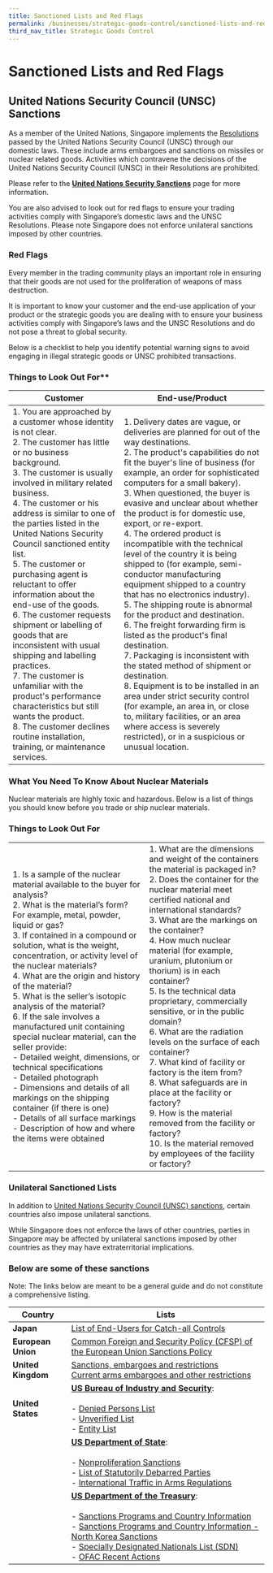 ```yaml
---
title: Sanctioned Lists and Red Flags
permalink: /businesses/strategic-goods-control/sanctioned-lists-and-red-flags
third_nav_title: Strategic Goods Control
---
```


# Sanctioned Lists and Red Flags

## United Nations Security Council (UNSC) Sanctions

As a member of the United Nations, Singapore implements the  [Resolutions](http://www.un.org/en/sc/documents/resolutions/index.shtml)  passed by the United Nations Security Council (UNSC) through our domestic laws. These include arms embargoes and sanctions on missiles or nuclear related goods. Activities which contravene the decisions of the United Nations Security Council (UNSC) in their Resolutions are prohibited.

Please refer to the  **[United Nations Security Sanctions](/businesses/united-nations-security-council-sanctions/)** page for more information.

You are also advised to look out for red flags to ensure your trading activities comply with Singapore’s domestic laws and the UNSC Resolutions. Please note Singapore does not enforce unilateral sanctions imposed by other countries.

### Red Flags

Every member in the trading community plays an important role in ensuring that their goods are not used for the proliferation of weapons of mass destruction.

It is important to know your customer and the end-use application of your product or the strategic goods you are dealing with to ensure your business activities comply with Singapore’s laws and the UNSC Resolutions and do not pose a threat to global security.

Below is a checklist to help you identify potential warning signs to avoid engaging in illegal strategic goods or UNSC prohibited transactions.

### Things to Look Out For**

| **Customer** | **End-use/Product** |
|--|--|
| 1.  You are approached by a customer whose identity is not clear. <br> 2.   The customer has little or no business background. <br> 3.  The customer is usually involved in military related business. <br> 4.   The customer or his address is similar to one of the parties listed in the United Nations Security Council sanctioned entity list. <br> 5.  The customer or purchasing agent is reluctant to offer information about the end-use of the goods. <br> 6.   The customer requests shipment or labelling of goods that are inconsistent with usual shipping and labelling practices. <br> 7.   The customer is unfamiliar with the product's performance characteristics but still wants the product. <br> 8.  The customer declines routine installation, training, or maintenance services. | 1. Delivery dates are vague, or deliveries are planned for out of the way destinations. <br> 2.  The product's capabilities do not fit the buyer's line of business (for example, an order for sophisticated computers for a small bakery). <br> 3.   When questioned, the buyer is evasive and unclear about whether the product is for domestic use, export, or re-export. <br> 4.   The ordered product is incompatible with the technical level of the country it is being shipped to (for example, semi-conductor manufacturing equipment shipped to a country that has no electronics industry). <br> 5.   The shipping route is abnormal for the product and destination. <br> 6.  The freight forwarding firm is listed as the product's final destination. <br> 7.  Packaging is inconsistent with the stated method of shipment or destination. <br> 8.  Equipment is to be installed in an area under strict security control (for example, an area in, or close to, military facilities, or an area where access is severely restricted), or in a suspicious or unusual location. |


### What You Need To Know About Nuclear Materials

Nuclear materials are highly toxic and hazardous. Below is a list of things you should know before you trade or ship nuclear materials.

### **Things to Look Out For**

|  |  |
|--|--|
| 1. Is a sample of the nuclear material available to the buyer for analysis? <br> 2.   What is the material’s form? For example, metal, powder, liquid or gas? <br> 3.  If contained in a compound or solution, what is the weight, concentration, or activity level of the nuclear materials? <br> 4.  What are the origin and history of the material? <br> 5.  What is the seller’s isotopic analysis of the material? <br> 6.  If the sale involves a manufactured unit containing special nuclear material, can the seller provide: <br>  -   Detailed weight, dimensions, or technical specifications <br> -   Detailed photograph <br> -   Dimensions and details of all markings on the shipping container (if there is one) <br> -   Details of all surface markings <br> -   Description of how and where the items were obtained | 1.   What are the dimensions and weight of the containers the material is packaged in? <br> 2. Does the container for the nuclear material meet certified national and international standards? <br> 3. What are the markings on the container? <br> 4.  How much nuclear material (for example, uranium, plutonium or thorium) is in each container? <br> 5. Is the technical data proprietary, commercially sensitive, or in the public domain? <br> 6. What are the radiation levels on the surface of each container? <br> 7. What kind of facility or factory is the item from? <br> 8. What safeguards are in place at the facility or factory? <br> 9.  How is the material removed from the facility or factory? <br> 10. Is the material removed by employees of the facility or factory? |


### Unilateral Sanctioned Lists

In addition to  [United Nations Security Council (UNSC) sanctions](/businesses/united-nations-security-council-sanctions/), certain countries also impose unilateral sanctions.

While Singapore does not enforce the laws of other countries, parties in Singapore may be affected by unilateral sanctions imposed by other countries as they may have extraterritorial implications.


### **Below are some of these sanctions**
Note: The links below are meant to be a general guide and do not constitute a comprehensive listing.

| Country | Lists |
|--|--|
| **Japan** | [List of End-Users for Catch-all Controls](http://www.meti.go.jp/policy/anpo/englishpage.html) |
| **European Union** | [Common Foreign and Security Policy (CFSP) of the European Union Sanctions Policy](http://eeas.europa.eu/cfsp/sanctions/index_en.htm) |
| **United Kingdom** | [Sanctions, embargoes and restrictions](https://www.gov.uk/sanctions-embargoes-and-restrictions) <br> [Current arms embargoes and other restrictions](https://www.gov.uk/current-arms-embargoes-and-other-restrictions) |
| **United States** | [**US Bureau of Industry and Security**](http://www.bis.doc.gov/): <br><br> - [Denied Persons List](http://www.bis.doc.gov/index.php/policy-guidance/lists-of-parties-of-concern/denied-persons-list) <br> - [Unverified List](http://www.bis.doc.gov/enforcement/unverifiedlist/unverified_parties.html) <br> - [Entity List](https://www.bis.doc.gov/index.php/policy-guidance/lists-of-parties-of-concern/entity-list) |
|  |  [**US Department of State**](http://www.state.gov/): <br><br> - [Nonproliferation Sanctions](http://www.state.gov/t/isn/c15231.htm) <br> - [List of Statutorily Debarred Parties](https://www.pmddtc.state.gov/?id=ddtc_kb_article_page&sys_id=7188dac6db3cd30044f9ff621f961914) <br> - [International Traffic in Arms Regulations](https://www.pmddtc.state.gov/?id=ddtc_kb_article_page&sys_id=24d528fddbfc930044f9ff621f961987)|
|  | [**US Department of the Treasury**](http://www.treasury.gov/): <br><br> - [Sanctions Programs and Country Information](http://www.treasury.gov/resource-center/sanctions/Programs/Pages/Programs.aspx) <br>  - [Sanctions Programs and Country Information - North Korea Sanctions](https://www.treasury.gov/resource-center/sanctions/Programs/pages/nkorea.aspx) <br> - [Specially Designated Nationals List (SDN)](http://www.treasury.gov/resource-center/sanctions/SDN-List/Pages/default.aspx) <br> - [OFAC Recent Actions](http://www.treasury.gov/resource-center/sanctions/OFAC-Enforcement/Pages/OFAC-Recent-Actions.aspx) |

